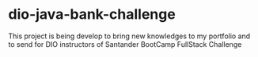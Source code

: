 ﻿# dio-java-bank-challenge

This project is being develop to bring new knowledges to my portfolio and to send for DIO instructors of Santander BootCamp FullStack Challenge
